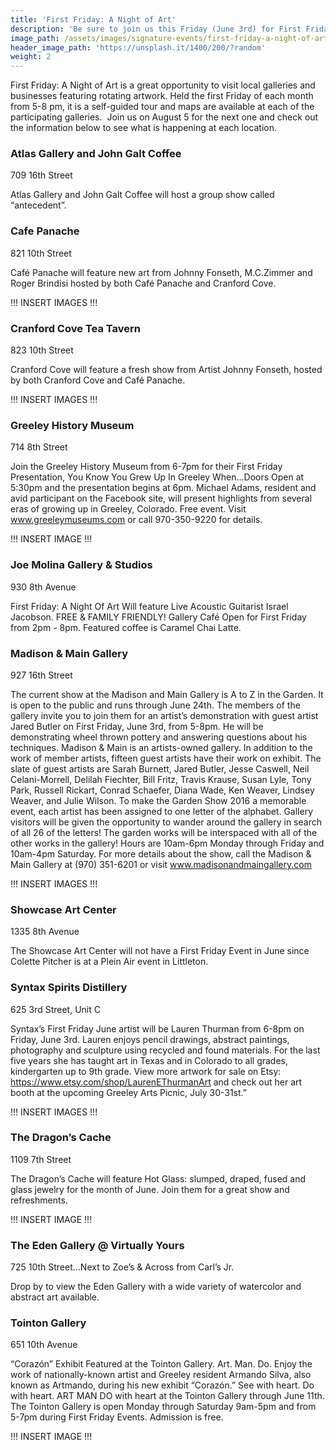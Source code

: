 ```yaml
---
title: 'First Friday: A Night of Art'
description: 'Be sure to join us this Friday (June 3rd) for First Friday: A Night Of Art in Downtown Greeley! Look below for information on what is happening and remember that a lot of these shows are up all month!'
image_path: /assets/images/signature-events/first-friday-a-night-of-art.jpg
header_image_path: 'https://unsplash.it/1400/200/?random'
weight: 2
---
```



First Friday: A Night of Art is a great opportunity to visit local galleries and businesses featuring rotating artwork. Held the first Friday of each month from 5-8 pm, it is a self-guided tour and maps are available at each of the participating galleries. &nbsp;Join us on August 5 for the next one and check out the information below to see what is happening at each location.

### Atlas Gallery and John Galt Coffee

709 16th Street

Atlas Gallery and John Galt Coffee will host a group show called “antecedent”.

### Cafe Panache

821 10th Street

Caf&eacute; Panache will feature new art from Johnny Fonseth, M.C.Zimmer and Roger Brindisi hosted by both Caf&eacute; Panache and Cranford Cove.

!!! INSERT IMAGES !!!

### Cranford Cove Tea Tavern

823 10th Street

Cranford Cove will feature a fresh show from Artist Johnny Fonseth, hosted by both Cranford Cove and Caf&eacute; Panache.

!!! INSERT IMAGES !!!

### Greeley History Museum

714 8th Street

Join the Greeley History Museum from 6-7pm for their First Friday Presentation, You Know You Grew Up In Greeley When…Doors Open at 5:30pm and the presentation begins at 6pm. Michael Adams, resident and avid participant on the Facebook site, will present highlights from several eras of growing up in Greeley, Colorado. Free event. Visit www.greeleymuseums.com or call 970-350-9220 for details.

!!! INSERT IMAGE !!!

### Joe Molina Gallery & Studios

930 8th Avenue

First Friday: A Night Of Art Will feature Live Acoustic Guitarist Israel Jacobson. FREE & FAMILY FRIENDLY! Gallery Caf&eacute; Open for First Friday from 2pm - 8pm. Featured coffee is Caramel Chai Latte.

### Madison & Main Gallery

927 16th Street

The current show at the Madison and Main Gallery is A to Z in the Garden. It is open to the public and runs through June 24th. The members of the gallery invite you to join them for an artist’s demonstration with guest artist Jared Butler on First Friday, June 3rd, from 5-8pm. He will be demonstrating wheel thrown pottery and answering questions about his techniques. Madison & Main is an artists-owned gallery. In addition to the work of member artists, fifteen guest artists have their work on exhibit. The slate of guest artists are Sarah Burnett, Jared Butler, Jesse Caswell, Neil Celani-Morrell, Delilah Fiechter, Bill Fritz, Travis Krause, Susan Lyle, Tony Park, Russell Rickart, Conrad Schaefer, Diana Wade, Ken Weaver, Lindsey Weaver, and Julie Wilson. To make the Garden Show 2016 a memorable event, each artist has been assigned to one letter of the alphabet. Gallery visitors will be given the opportunity to wander around the gallery in search of all 26 of the letters! The garden works will be interspaced with all of the other works in the gallery! Hours are 10am-6pm Monday through Friday and 10am-4pm Saturday. For more details about the show, call the Madison & Main Gallery at (970) 351-6201 or visit www.madisonandmaingallery.com

!!! INSERT IMAGES !!!

### Showcase Art Center

1335 8th Avenue

The Showcase Art Center will not have a First Friday Event in June since Colette Pitcher is at a Plein Air event in Littleton.

### Syntax Spirits Distillery

625 3rd Street, Unit C

Syntax’s First Friday June artist will be Lauren Thurman from 6-8pm on Friday, June 3rd. Lauren enjoys pencil drawings, abstract paintings, photography and sculpture using recycled and found materials. For the last five years she has taught art in Texas and in Colorado to all grades, kindergarten up to 9th grade. View more artwork for sale on Etsy: https://www.etsy.com/shop/LaurenEThurmanArt and check out her art booth at the upcoming Greeley Arts Picnic, July 30-31st.”

!!! INSERT IMAGES !!!

### The Dragon’s Cache

1109 7th Street

The Dragon’s Cache will feature Hot Glass: slumped, draped, fused and glass jewelry for the month of June. Join them for a great show and refreshments.

!!! INSERT IMAGE !!!

### The Eden Gallery @ Virtually Yours

725 10th Street…Next to Zoe’s & Across from Carl’s Jr.

Drop by to view the Eden Gallery with a wide variety of watercolor and abstract art available.

### Tointon Gallery

651 10th Avenue

“Coraz&oacute;n” Exhibit Featured at the Tointon Gallery. Art. Man. Do. Enjoy the work of nationally-known artist and Greeley resident Armando Silva, also known as Artmando, during his new exhibit “Coraz&oacute;n.” See with heart. Do with heart. ART MAN DO with heart at the Tointon Gallery through June 11th. The Tointon Gallery is open Monday through Saturday 9am-5pm and from 5-7pm during First Friday Events. Admission is free.

!!! INSERT IMAGE !!!